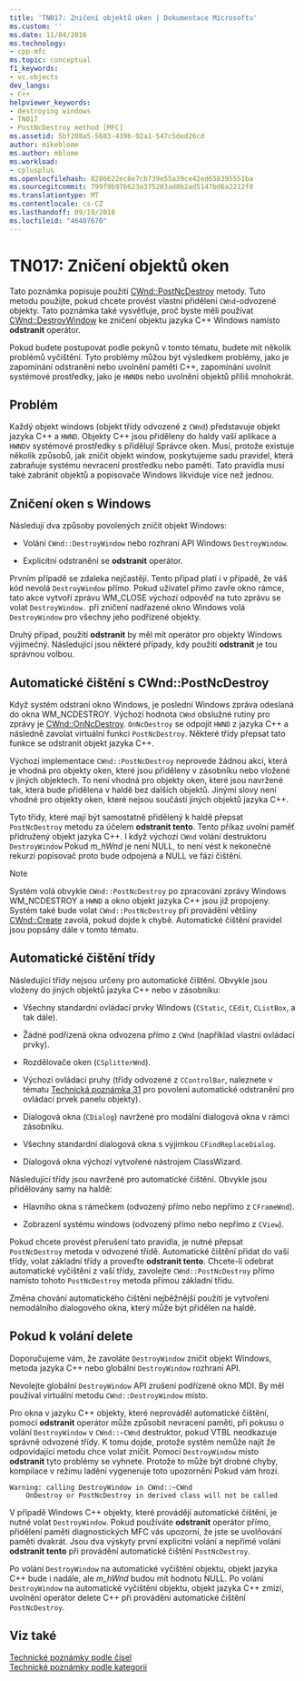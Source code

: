 ```yaml
---
title: 'TN017: Zničení objektů oken | Dokumentace Microsoftu'
ms.custom: ''
ms.date: 11/04/2016
ms.technology:
- cpp-mfc
ms.topic: conceptual
f1_keywords:
- vc.objects
dev_langs:
- C++
helpviewer_keywords:
- destroying windows
- TN017
- PostNcDestroy method [MFC]
ms.assetid: 5bf208a5-5683-439b-92a1-547c5ded26cd
author: mikeblome
ms.author: mblome
ms.workload:
- cplusplus
ms.openlocfilehash: 8286622ec8e7cb739e55a39ce42ed658395551ba
ms.sourcegitcommit: 799f9b976623a375203ad8b2ad5147bd6a2212f0
ms.translationtype: MT
ms.contentlocale: cs-CZ
ms.lasthandoff: 09/19/2018
ms.locfileid: "46407670"
---
```

# <a name="tn017-destroying-window-objects"></a>TN017: Zničení objektů oken

Tato poznámka popisuje použití [CWnd::PostNcDestroy](../mfc/reference/cwnd-class.md#postncdestroy) metody. Tuto metodu použijte, pokud chcete provést vlastní přidělení `CWnd`-odvozené objekty. Tato poznámka také vysvětluje, proč byste měli používat [CWnd::DestroyWindow](../mfc/reference/cwnd-class.md#destroywindow) ke zničení objektu jazyka C++ Windows namísto **odstranit** operátor.

Pokud budete postupovat podle pokynů v tomto tématu, budete mít několik problémů vyčištění. Tyto problémy můžou být výsledkem problémy, jako je zapomínání odstranění nebo uvolnění paměti C++, zapomínání uvolnit systémové prostředky, jako je `HWND`s nebo uvolnění objektů příliš mnohokrát.

## <a name="the-problem"></a>Problém

Každý objekt windows (objekt třídy odvozené z `CWnd`) představuje objekt jazyka C++ a `HWND`. Objekty C++ jsou přiděleny do haldy vaší aplikace a `HWND`v systémové prostředky s přidělují Správce oken. Musí, protože existuje několik způsobů, jak zničit objekt window, poskytujeme sadu pravidel, která zabraňuje systému nevracení prostředku nebo paměti. Tato pravidla musí také zabránit objektů a popisovače Windows likviduje více než jednou.

## <a name="destroying-windows"></a>Zničení oken s Windows

Následují dva způsoby povolených zničit objekt Windows:

- Volání `CWnd::DestroyWindow` nebo rozhraní API Windows `DestroyWindow`.

- Explicitní odstranění se **odstranit** operátor.

Prvním případě se zdaleka nejčastěji. Tento případ platí i v případě, že váš kód nevolá `DestroyWindow` přímo. Pokud uživatel přímo zavře okno rámce, tato akce vytvoří zprávu WM_CLOSE výchozí odpověď na tuto zprávu se volat `DestroyWindow.` při zničení nadřazené okno Windows volá `DestroyWindow` pro všechny jeho podřízené objekty.

Druhý případ, použití **odstranit** by měl mít operátor pro objekty Windows výjimečný. Následující jsou některé případy, kdy použití **odstranit** je tou správnou volbou.

## <a name="auto-cleanup-with-cwndpostncdestroy"></a>Automatické čištění s CWnd::PostNcDestroy

Když systém odstraní okno Windows, je poslední Windows zpráva odeslaná do okna WM_NCDESTROY. Výchozí hodnota `CWnd` obslužné rutiny pro zprávy je [CWnd::OnNcDestroy](../mfc/reference/cwnd-class.md#onncdestroy). `OnNcDestroy` se odpojit `HWND` z jazyka C++ a následně zavolat virtuální funkci `PostNcDestroy`. Některé třídy přepsat tato funkce se odstranit objekt jazyka C++.

Výchozí implementace `CWnd::PostNcDestroy` neprovede žádnou akci, která je vhodná pro objekty oken, které jsou přiděleny v zásobníku nebo vložené v jiných objektech. To není vhodná pro objekty oken, které jsou navržené tak, která bude přidělena v haldě bez dalších objektů. Jinými slovy není vhodné pro objekty oken, které nejsou součástí jiných objektů jazyka C++.

Tyto třídy, které mají být samostatně přidělený k haldě přepsat `PostNcDestroy` metodu za účelem **odstranit tento**. Tento příkaz uvolní paměť přidružený objekt jazyka C++. I když výchozí `CWnd` volání destruktoru `DestroyWindow` Pokud *m_hWnd* je není NULL, to není vést k nekonečné rekurzi popisovač proto bude odpojená a NULL ve fázi čištění.

> [!NOTE]
>  Systém volá obvykle `CWnd::PostNcDestroy` po zpracování zprávy Windows WM_NCDESTROY a `HWND` a okno objekt jazyka C++ jsou již propojeny. Systém také bude volat `CWnd::PostNcDestroy` při provádění většiny [CWnd::Create](../mfc/reference/cwnd-class.md#create) zavolá, pokud dojde k chybě. Automatické čištění pravidel jsou popsány dále v tomto tématu.

## <a name="auto-cleanup-classes"></a>Automatické čištění třídy

Následující třídy nejsou určeny pro automatické čištění. Obvykle jsou vloženy do jiných objektů jazyka C++ nebo v zásobníku:

- Všechny standardní ovládací prvky Windows (`CStatic`, `CEdit`, `CListBox`, a tak dále).

- Žádné podřízená okna odvozena přímo z `CWnd` (například vlastní ovládací prvky).

- Rozdělovače oken (`CSplitterWnd`).

- Výchozí ovládací pruhy (třídy odvozené z `CControlBar`, naleznete v tématu [Technická poznámka 31](../mfc/tn031-control-bars.md) pro povolení automatické odstranění pro ovládací prvek panelu objekty).

- Dialogová okna (`CDialog`) navržené pro modální dialogová okna v rámci zásobníku.

- Všechny standardní dialogová okna s výjimkou `CFindReplaceDialog`.

- Dialogová okna výchozí vytvořené nástrojem ClassWizard.

Následující třídy jsou navržené pro automatické čištění. Obvykle jsou přidělovány samy na haldě:

- Hlavního okna s rámečkem (odvozený přímo nebo nepřímo z `CFrameWnd`).

- Zobrazení systému windows (odvozený přímo nebo nepřímo z `CView`).

Pokud chcete provést přerušení tato pravidla, je nutné přepsat `PostNcDestroy` metoda v odvozené třídě. Automatické čištění přidat do vaší třídy, volat základní třídy a proveďte **odstranit tento**. Chcete-li odebrat automatické vyčištění z vaší třídy, zavolejte `CWnd::PostNcDestroy` přímo namísto tohoto `PostNcDestroy` metoda přímou základní třídu.

Změna chování automatického čištění nejběžnější použití je vytvoření nemodálního dialogového okna, který může být přidělen na haldě.

## <a name="when-to-call-delete"></a>Pokud k volání delete

Doporučujeme vám, že zavoláte `DestroyWindow` zničit objekt Windows, metoda jazyka C++ nebo globální `DestroyWindow` rozhraní API.

Nevolejte globální `DestroyWindow` API zrušení podřízené okno MDI. By měl používal virtuální metodu `CWnd::DestroyWindow` místo.

Pro okna v jazyku C++ objekty, které neprováděl automatické čištění, pomocí **odstranit** operátor může způsobit nevracení paměti, při pokusu o volání `DestroyWindow` v `CWnd::~CWnd` destruktor, pokud VTBL neodkazuje správně odvozené třídy. K tomu dojde, protože systém nemůže najít že odpovídající metodu chce volat zničit. Pomocí `DestroyWindow` místo **odstranit** tyto problémy se vyhnete. Protože to může být drobné chyby, kompilace v režimu ladění vygeneruje toto upozornění Pokud vám hrozí.

```
Warning: calling DestroyWindow in CWnd::~CWnd
    OnDestroy or PostNcDestroy in derived class will not be called
```

V případě Windows C++ objekty, které provádějí automatické čištění, je nutné volat `DestroyWindow`. Pokud používáte **odstranit** operátor přímo, přidělení paměti diagnostických MFC vás upozorní, že jste se uvolňování paměti dvakrát. Jsou dva výskyty první explicitní volání a nepřímé volání **odstranit tento** při provádění automatické čištění `PostNcDestroy`.

Po volání `DestroyWindow` na automatické vyčištění objektu, objekt jazyka C++ bude i nadále, ale *m_hWnd* budou mít hodnotu NULL. Po volání `DestroyWindow` na automatické vyčištění objektu, objekt jazyka C++ zmizí, uvolnění operátor delete C++ při provádění automatické čištění `PostNcDestroy`.

## <a name="see-also"></a>Viz také

[Technické poznámky podle čísel](../mfc/technical-notes-by-number.md)<br/>
[Technické poznámky podle kategorií](../mfc/technical-notes-by-category.md)

